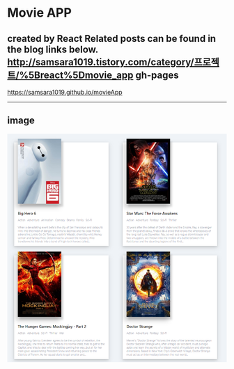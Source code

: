 Movie APP
=============
created by React
Related posts can be found in the blog links below.
<http://samsara1019.tistory.com/category/프로젝트/%5Breact%5Dmovie_app>
gh-pages
-------------
<https://samsara1019.github.io/movieApp>
* * *
image
-------------
![movie project](./images/movieProject.png)